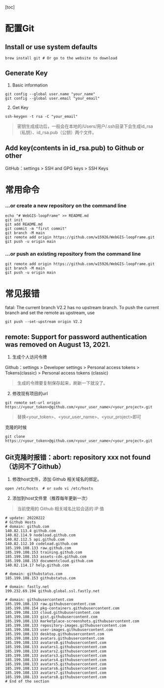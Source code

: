[toc]

# 配置Git

## Install or use system defaults

```shell
brew install git # Or go to the website to download
```



## Generate Key

1. Basic information

```shell
git config --global user.name "your_name"  
git config --global user.email "your_email"
```

2. Get Key

```shell
ssh-keygen -t rsa -C "your_email"
```

> 密钥生成成功后，一般会在本地的/Users/用户/.ssh目录下会生成id_rsa（私钥）、id_rsa.pub（公钥）两个文件。



## Add key(contents in id_rsa.pub) to Github or other

GitHub：settings > SSH and GPG keys > SSH Keys



# 常用命令

### …or create a new repository on the command line

```shell
echo "# WebGIS-loopFrame" >> README.md
git init
git add README.md
git commit -m "first commit"
git branch -M main
git remote add origin https://github.com/w15926/WebGIS-loopFrame.git
git push -u origin main
```

### …or push an existing repository from the command line

```shell
git remote add origin https://github.com/w15926/WebGIS-loopFrame.git
git branch -M main
git push -u origin main
```



# 常见报错

fatal: The current branch V2.2 has no upstream branch.
To push the current branch and set the remote as upstream, use

    git push --set-upstream origin V2.2



## remote: Support for password authentication was removed on August 13, 2021. 

1. 生成个人访问令牌

Github：settings > Developer settings > Personal access tokens > Tokens(classic) > Personal access tokens (classic)

> 生成的令牌要复制保存起来，刷新一下就没了。



2. 修改现有项目的url

```shell
git remote set-url origin  https://<your_token>@github.com/<your_user_name>/<your_project>.git
```

> 替换<your_token>、<your_user_name>、<your_project>即可



克隆的时候

```shell
git clone https://<your_token>@github.com/<your_user_name>/<your_project>.git
```



## Git克隆时报错：abort: repository xxx not found（访问不了Github）

1. 修改host文件，添加 Github 相关域名的绑定。

```shell
open /etc/hosts  # or sudo vi /etc/hosts
```



2. 添加到host文件里（推荐每年更新一次）

> 当前使用的 Github 相关域名比较合适的 IP 值

```shell
# update: 20220222
# Github Hosts
# domain: github.com
140.82.113.4 github.com
140.82.114.9 nodeload.github.com
140.82.112.5 api.github.com
140.82.112.10 codeload.github.com
185.199.108.133 raw.github.com
185.199.108.153 training.github.com
185.199.108.153 assets-cdn.github.com
185.199.108.153 documentcloud.github.com
140.82.114.17 help.github.com

# domain: githubstatus.com
185.199.108.153 githubstatus.com

# domain: fastly.net
199.232.69.194 github.global.ssl.fastly.net

# domain: githubusercontent.com
185.199.108.133 raw.githubusercontent.com
185.199.108.154 pkg-containers.githubusercontent.com
185.199.108.133 cloud.githubusercontent.com
185.199.108.133 gist.githubusercontent.com
185.199.108.133 marketplace-screenshots.githubusercontent.com
185.199.108.133 repository-images.githubusercontent.com
185.199.108.133 user-images.githubusercontent.com
185.199.108.133 desktop.githubusercontent.com
185.199.108.133 avatars.githubusercontent.com
185.199.108.133 avatars0.githubusercontent.com
185.199.108.133 avatars1.githubusercontent.com
185.199.108.133 avatars2.githubusercontent.com
185.199.108.133 avatars3.githubusercontent.com
185.199.108.133 avatars4.githubusercontent.com
185.199.108.133 avatars5.githubusercontent.com
185.199.108.133 avatars6.githubusercontent.com
185.199.108.133 avatars7.githubusercontent.com
185.199.108.133 avatars8.githubusercontent.com
# End of the section
```

